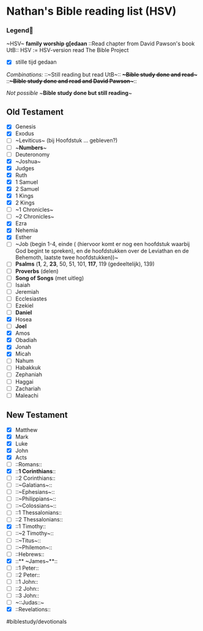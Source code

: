 # Nathan's Bible reading list (HSV)
### Legend
~HSV~
**family worship g[edaan**
::Read chapter from David Pawson's book UtB::
HSV := HSV-version read
The Bible Project
- [x] stille tijd gedaan

*Combinations:*
::~Still reading but read UtB~::
~~**~Bible study done and read~**~~
::~~**~Bible study done and read and David Pawson~**~~::

*Not possible*
~**Bible study done but still reading**~

## Old Testament 
- [x] Genesis 
- [x] Exodus 
- [ ] ~Leviticus~ (bij Hoofdstuk ... gebleven?)
- [ ] ~**Numbers**~
- [ ] Deuteronomy 
- [x] ~Joshua~ 
- [x] Judges 
- [x] Ruth
- [x] 1 Samuel 
- [x] 2 Samuel 
- [x] 1 Kings 
- [x] 2 Kings 
- [ ] ~1 Chronicles~
- [ ] ~2 Chronicles~ 
- [x] Ezra
- [x] Nehemia
- [x] Esther 
- [ ] ~Job (begin 1-4, einde ( (hiervoor komt er nog een hoofdstuk waarbij God begint te spreken), en de hoofdstukken over de Leviathan en de Behemoth, laatste twee hoofdstukken))~
- [ ] **Psalms** (**1**, 2, **23**, 50, 51, 101, **117**, 119 (gedeeltelijk), 139)
- [ ] **Proverbs** (delen)
- [ ] **Song of Songs** (met uitleg)
- [ ] Isaiah
- [ ] Jeremiah 
- [ ] Ecclesiastes
- [ ] Ezekiel
- [ ] **Daniel** 
- [x] Hosea
- [ ] **Joel**
- [x] Amos
- [x] Obadiah
- [x] Jonah
- [x] Micah
- [ ] Nahum 
- [ ] Habakkuk
- [ ] Zephaniah
- [ ] Haggai
- [ ] Zachariah
- [ ] Maleachi

## New Testament 
- [x] Matthew 
- [x] Mark 
- [x] Luke 
- [x] John 
- [x] Acts
- [ ] ::Romans::
- [x] ::**1 Corinthians**:: 
- [ ] ::2 Corinthians:: 
- [ ] ::~Galatians~:: 
- [ ] ::~Ephesians~:: 
- [ ] ::~Philippians~:: 
- [ ] ::~Colossians~:: 
- [ ] ::1 Thessalonians::
- [ ] ::2 Thessalonians::
- [x] ::1 Timothy::
- [ ] ::~2 Timothy~:: 
- [ ] ::~Titus~::
- [ ] ::~Philemon~::
- [ ] ::Hebrews::
- [x] ::** ~James~**::
- [ ] ::1 Peter::
- [ ] ::2 Peter::
- [ ] ::1 John::
- [ ] ::2 John:: 
- [ ] ::3 John:: 
- [ ] ~::Judas::~
- [x] ::Revelations::

#biblestudy/devotionals